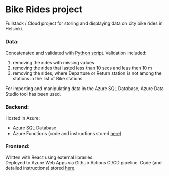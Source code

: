 # Bike Rides project
Fullstack / Cloud project for storing and displaying data on city bike rides in Helsinki.  

### Data:
Concatenated and validated with [Python script](https://github.com/YuliaKokorieva/bikes-project/blob/master/Data/data_validation.py). 
Validation included:
1. removing the rides with missing values
2. removing the rides that lasted less than 10 secs and less then 10 m
3. removing the rides, where Departure or Return station is not among the stations in the list of Bike stations

For importing and manipulating data in the Azure SQL Database, Azure Data Studio tool has been used.

### Backend:  
Hosted in Azure:

 - Azure SQL Database
 - Azure Functions (code and instructions stored [here](https://github.com/YuliaKokorieva/bikes-project/tree/master/AzureFunctions))

### Frontend:   
Written with React using external libraries.  
Deployed to Azure Web Apps via Github Actions CI/CD pipeline.
Code (and detailed instructions) stored [here](https://github.com/YuliaKokorieva/bikes-project/tree/master/BikeRidesFront).

